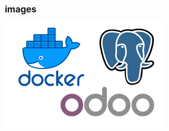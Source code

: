 # images

![Alt text](https://github.com/falconsoft3d/images/blob/main/odoo-docker-post.png?raw=true "Marlon Odoo")
